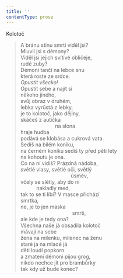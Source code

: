 ```yaml
---
title: ''
contentType: prose
---
```


Kolotoč

> A bránu stínu smrti viděl jsi?  
> Mluvil jsi s démony?  
> Viděl jsi jejich svítivé obličeje,  
> rudé zuby?  
> Démoni tančí na lebce snu  
> která roste ze srdce.  
> _Opustit všecko!_  
> Opustit sebe a najít si  
> někoho jiného,  
> svůj obraz v druhém,  
> lebka vyrůstá z lebky,  
> je to kolotoč, jako dějiny,  
> skáčeš z autíčka  
>                         na slona  
> hraje hudba  
> podává se klobása a cukrová vata.  
> Sedíš na bílém koníku,  
> na černém koníku sedíš ty před pěti lety  
> na kohoutu je ona.  
> Co na ní vidíš? Prázdná nádoba,  
> světlé vlasy, světlé oči, světlý  
>                                    úsměv,  
> včely se slétly, aby do ní  
>            nakladly med,  
> tak to se ti líbí? V masce přichází  
> smrtka,  
> ne, je to jen maska  
>                                     smrti,  
> ale kde je tedy ona?  
> Všechna naše já obsadila kolotoč  
> mávají na sebe  
> žena na milenku, milenec na ženu  
> staré já na mladé já  
> děti loudí popkorn  
> a zmatení démoni pijou grog,  
> nikdo nechce jít pro brambůrky  
> tak kdy už bude konec?
